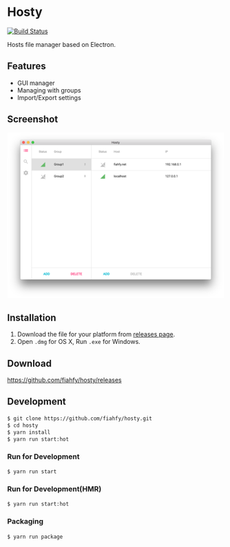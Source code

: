 # Hosty
[![Build Status](https://travis-ci.org/fiahfy/hosty.svg?branch=master)](https://travis-ci.org/fiahfy/hosty)

Hosts file manager based on Electron.


## Features
* GUI manager
* Managing with groups
* Import/Export settings


## Screenshot
![screenshot](./build/screenshot.png?raw=true)


## Installation
1. Download the file for your platform from [releases page](https://github.com/fiahfy/hosty/releases).
2. Open `.dmg` for OS X, Run `.exe` for Windows.


## Download
https://github.com/fiahfy/hosty/releases


## Development
```
$ git clone https://github.com/fiahfy/hosty.git
$ cd hosty
$ yarn install
$ yarn run start:hot
```

### Run for Development
```
$ yarn run start
```

### Run for Development(HMR)
```
$ yarn run start:hot
```

### Packaging
```
$ yarn run package
```
